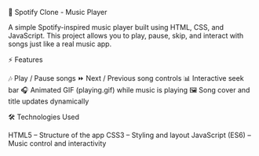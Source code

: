 🎵 Spotify Clone - Music Player

A simple Spotify-inspired music player built using HTML, CSS, and JavaScript.
This project allows you to play, pause, skip, and interact with songs just like a real music app.

⚡ Features

🎶 Play / Pause songs
⏩ Next / Previous song controls
📊 Interactive seek bar
🎧 Animated GIF (playing.gif) while music is playing
🖼️ Song cover and title updates dynamically

🛠️ Technologies Used

HTML5 – Structure of the app
CSS3 – Styling and layout
JavaScript (ES6) – Music control and interactivity
